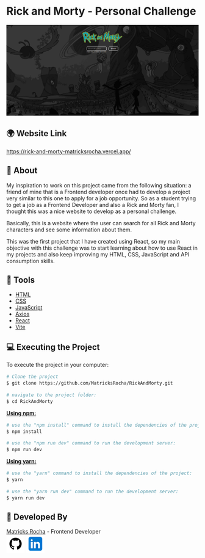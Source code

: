 # Rick and Morty - Personal Challenge

<a href="https://rick-and-morty-matricksrocha.vercel.app/">![Design preview for the Rick and Morty component coding challenge](./src/design/desktop-preview.png)</a>

## 🌍 Website Link

<a href="https://rick-and-morty-matricksrocha.vercel.app/">https://rick-and-morty-matricksrocha.vercel.app/</a>

## 📕 About

My inspiration to work on this project came from the following situation: a friend of mine that is a Frontend developer once had to develop a project very similar to this one to apply for a job opportunity. So as a student trying to get a job as a Frontend Developer and also a Rick and Morty fan, I thought this was a nice website to develop as a personal challenge.

Basically, this is a website where the user can search for all Rick and Morty characters and see some information about them.

This was the first project that I have created using React, so my main objective with this challenge was to start learning about how to use React in my projects and also keep improving my HTML, CSS, JavaScript and API consumption skills.

## 🔨 Tools

- [HTML](https://developer.mozilla.org/en-US/docs/Web/HTML)
- [CSS](https://developer.mozilla.org/en-US/docs/Web/CSS)
- [JavaScript](https://developer.mozilla.org/en-US/docs/Web/JavaScript)
- [Axios](https://axios-http.com/)
- [React](https://react.dev/)
- [Vite](https://vitejs.dev/)

## 💻 Executing the Project

To execute the project in your computer:

```bash
# Clone the project
$ git clone https://github.com/MatricksRocha/RickAndMorty.git
```

```bash
# navigate to the project folder:
$ cd RickAndMorty
```

<strong><u>Using npm:</u></strong>

```bash
# use the "npm install" command to install the dependencies of the project:
$ npm install
```

```bash
# use the "npm run dev" command to run the development server:
$ npm run dev
```

<strong><u>Using yarn:</u></strong>

```bash
# use the "yarn" command to install the dependencies of the project:
$ yarn
```

```bash
# use the "yarn run dev" command to run the development server:
$ yarn run dev
```

## 📝 Developed By

[Matricks Rocha](https://github.com/MatricksRocha) - Frontend Developer <br>
[![GitHub Icon](./src/assets/Readme%20Icons/icons8-github-48.png)](https://github.com/MatricksRocha)
[![Linkedin Icon](./src/assets/Readme%20Icons/icons8-linkedin-48.png)](https://www.linkedin.com/in/matricks-rocha/)